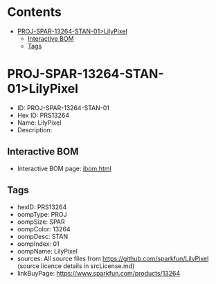 



Contents
========

* [PROJ-SPAR-13264-STAN-01>LilyPixel](#proj-spar-13264-stan-01lilypixel)
	* [Interactive BOM](#interactive-bom)
	* [Tags](#tags)

# PROJ-SPAR-13264-STAN-01>LilyPixel

- ID: PROJ-SPAR-13264-STAN-01
- Hex ID: PRS13264
- Name: LilyPixel
- Description: 

## Interactive BOM

- Interactive BOM page: [ibom.html](kicad/bom/ibom.html)

## Tags

- hexID: PRS13264
- oompType: PROJ
- oompSize: SPAR
- oompColor: 13264
- oompDesc: STAN
- oompIndex: 01
- oompName: LilyPixel
- sources: All source files from https://github.com/sparkfun/LilyPixel (source licence details in srcLicense.md)
- linkBuyPage: https://www.sparkfun.com/products/13264
